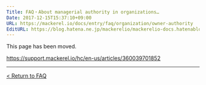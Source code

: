 ```yaml
---
Title: FAQ・About managerial authority in organizations…
Date: 2017-12-15T15:37:10+09:00
URL: https://mackerel.io/docs/entry/faq/organization/owner-authority
EditURL: https://blog.hatena.ne.jp/mackerelio/mackerelio-docs.hatenablog.mackerel.io/atom/entry/8599973812326833048
---
```


This page has been moved.

https://support.mackerel.io/hc/en-us/articles/360039701852

---

[< Return to FAQ](https://mackerel.io/docs/entry/faq)
